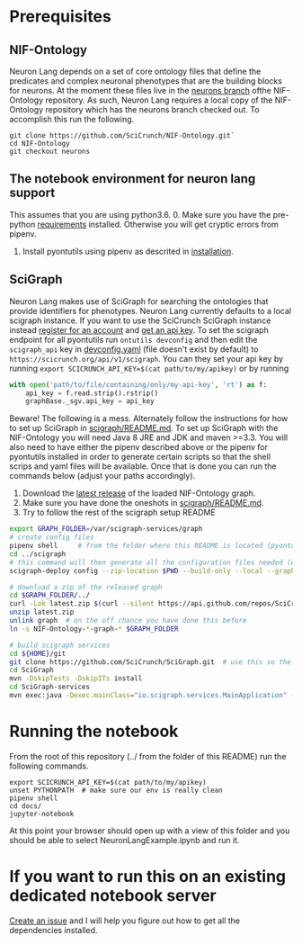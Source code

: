 # Prerequisites
## NIF-Ontology
Neuron Lang depends on a set of core ontology files that define the
predicates and complex neuronal phenotypes that are the building blocks
for neurons. At the moment these files live in the
[neurons branch](https://github.com/SciCrunch/NIF-Ontology/tree/neurons)
ofthe NIF-Ontology repository. As such, Neuron Lang requires a local copy
of the NIF-Ontology repository which has the neurons branch checked out.
To accomplish this run the following.
```
git clone https://github.com/SciCrunch/NIF-Ontology.git`
cd NIF-Ontology
git checkout neurons
```

## The notebook environment for neuron lang support
This assumes that you are using python3.6.
0. Make sure you have the pre-python [requirements](./../README.md#requirements) installed.
Otherwise you will get cryptic errors from pipenv.
1. Install pyontutils using pipenv as descrited in [installation](./../README.md#installtion).

## SciGraph
Neuron Lang makes use of SciGraph for searching the ontologies that
provide identifiers for phenotypes. Neuron Lang currently defaults to
a local scigraph instance. If you want to use the SciCrunch SciGraph
instance instead [register for an account](https://scicrunch.org/register)
and [get an api key](https://scicrunch.org/account/developer).
To set the scigraph endpoint for all pyontutils run
`ontutils devconfig` and then edit the `scigraph_api` key in
[devconfig.yaml](./../pyontutils/devconfig.yaml) (file doesn't exist by default)
to `https://scicrunch.org/api/v1/scigraph`. You can they set your api key by
running `export SCICRUNCH_API_KEY=$(cat path/to/my/apikey)` or by running
``` python
with open('path/to/file/containing/only/my-api-key', 'rt') as f:
	api_key = f.read.strip().rstrip()
	graphBase._sgv.api_key = api_key
```

Beware! The following is a mess.
Alternately follow the instructions for how to set up SciGraph in
[scigraph/README.md](./../scigraph/README.md). To set up SciGraph with
the NIF-Ontology you will need Java 8 JRE and JDK and maven >=3.3. You
will also need to have either the pipenv described above or the pipenv
for pyontutils installed in order to generate certain scripts so that
the shell scrips and yaml files will be available. Once that is done
you can run the commands below (adjust your paths accordingly).

1. Download the [latest release](https://github.com/SciCrunch/NIF-Ontology/releases/latest)
of the loaded NIF-Ontology graph.
2. Make sure you have done the oneshots in [scigraph/README.md](./../scigraph/README.md).
3. Try to follow the rest of the scigraph setup README

``` bash
export GRAPH_FOLDER=/var/scigraph-services/graph
# create config files
pipenv shell     # from the folder where this README is located (pyontutils/docs/../scigraph)
cd ../scigraph
# this command will then generate all the configuration files needed (wow does this need to be reworked)
scigraph-deploy config --zip-location $PWD --build-only --local --graph-folder $GRAPH_FOLDER --local --build-user $USER --services-user $USER $HOSTNAME $HOSTNAME

# download a zip of the released graph
cd $GRAPH_FOLDER/../
curl -Lok latest.zip $(curl --silent https://api.github.com/repos/SciCrunch/NIF-Ontology/releases/latest | awk '/browser_download_url/ { print $2 }' | sed 's/"//g')
unzip latest.zip
unlink graph  # on the off chance you have done this before
ln -s NIF-Ontology-*-graph-* $GRAPH_FOLDER

# build scigraph services
cd ${HOME}/git
git clone https://github.com/SciCrunch/SciGraph.git  # use this so the version matches on the version that loaded the graph
cd SciGraph
mvn -DskipTests -DskipITs install
cd SciGraph-services
mvn exec:java -Dexec.mainClass="io.scigraph.services.MainApplication" -Dexec.args="server ${HOME}/git/pyontutils/scigraph/services.yaml"
```

# Running the notebook
From the root of this repository (../ from the folder of this README) run the following commands.
```
export SCICRUNCH_API_KEY=$(cat path/to/my/apikey)
unset PYTHONPATH  # make sure our env is really clean
pipenv shell
cd docs/
jupyter-notebook
```
At this point your browser should open up with a view of this folder
and you should be able to select NeuronLangExample.ipynb and run it.

# If you want to run this on an existing dedicated notebook server
[Create an issue](https://github.com/tgbugs/pyontutils/issues/new)
and I will help you figure out how to get all the dependencies installed.
